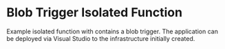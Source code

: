 # Blob Trigger Isolated Function
Example isolated function with contains a blob trigger.
The application can be deployed via Visual Studio to the infrastructure initially created.
